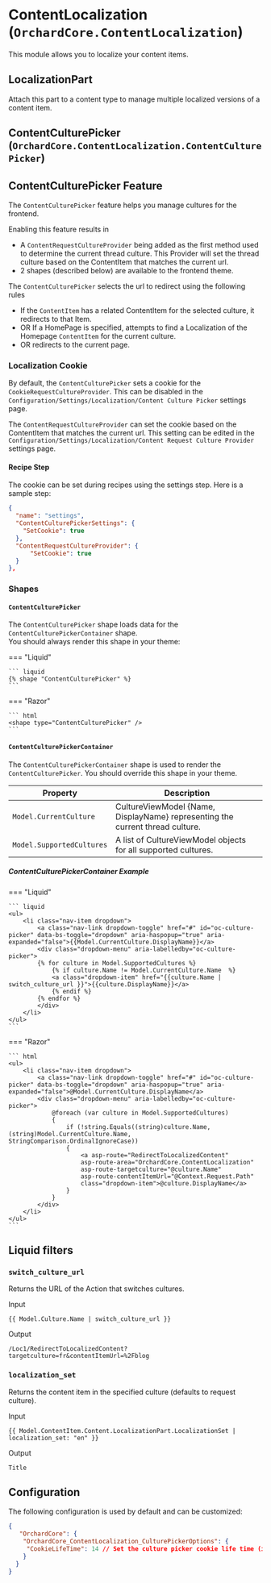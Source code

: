 # ContentLocalization (`OrchardCore.ContentLocalization`)

This module allows you to localize your content items.

## LocalizationPart

Attach this part to a content type to manage multiple localized versions of a content item.

## ContentCulturePicker (`OrchardCore.ContentLocalization.ContentCulturePicker`)

## ContentCulturePicker Feature

The `ContentCulturePicker` feature helps you manage cultures for the frontend.

Enabling this feature results in

- A `ContentRequestCultureProvider` being added as the first method used to determine the current thread culture.
    This Provider will set the thread culture based on the ContentItem that matches the current url.
- 2 shapes (described below) are available to the frontend theme.

The `ContentCulturePicker` selects the url to redirect using the following rules

- If the `ContentItem` has a related ContentItem for the selected culture, it redirects to that Item.
- OR If a HomePage is specified, attempts to find a Localization of the Homepage `ContentItem` for the current culture.
- OR redirects to the current page.

### Localization Cookie

By default, the `ContentCulturePicker` sets a cookie for the `CookieRequestCultureProvider`. This can be disabled in the  `Configuration/Settings/Localization/Content Culture Picker` settings page.

The `ContentRequestCultureProvider` can set the cookie based on the ContentItem that matches the current url. This setting can be edited in the  `Configuration/Settings/Localization/Content Request Culture Provider` settings page.


#### Recipe Step

The cookie can be set during recipes using the settings step. Here is a sample step:

```json
{
  "name": "settings",
  "ContentCulturePickerSettings": {
    "SetCookie": true
  },
  "ContentRequestCultureProvider": {
      "SetCookie": true
  }
},
```

### Shapes

#### `ContentCulturePicker`

The `ContentCulturePicker` shape loads data for the `ContentCulturePickerContainer` shape.  
You should always render this shape in your theme:

=== "Liquid"

    ``` liquid
    {% shape "ContentCulturePicker" %}
    ```

=== "Razor"

    ``` html
    <shape type="ContentCulturePicker" />
    ```

#### `ContentCulturePickerContainer`

The `ContentCulturePickerContainer` shape is used to render the `ContentCulturePicker`.
You should override this shape in your theme.

| Property                  | Description                                                 |
| ------------------------- | ----------------------------------------------------------- |
| `Model.CurrentCulture`    | CultureViewModel {Name, DisplayName} representing the current thread culture. |
| `Model.SupportedCultures` | A list of CultureViewModel objects for all supported cultures.   |

##### ContentCulturePickerContainer Example

=== "Liquid"

    ``` liquid
    <ul>
        <li class="nav-item dropdown">
            <a class="nav-link dropdown-toggle" href="#" id="oc-culture-picker" data-bs-toggle="dropdown" aria-haspopup="true" aria-expanded="false">{{Model.CurrentCulture.DisplayName}}</a>
            <div class="dropdown-menu" aria-labelledby="oc-culture-picker">
            {% for culture in Model.SupportedCultures %}
                {% if culture.Name != Model.CurrentCulture.Name  %}
                <a class="dropdown-item" href="{{culture.Name | switch_culture_url }}">{{culture.DisplayName}}</a>
                {% endif %}
            {% endfor %}
            </div>
        </li>
    </ul>
    ```

=== "Razor"

    ``` html
    <ul>
        <li class="nav-item dropdown">
            <a class="nav-link dropdown-toggle" href="#" id="oc-culture-picker" data-bs-toggle="dropdown" aria-haspopup="true" aria-expanded="false">@Model.CurrentCulture.DisplayName</a>
            <div class="dropdown-menu" aria-labelledby="oc-culture-picker">
                @foreach (var culture in Model.SupportedCultures)
                {
                    if (!string.Equals((string)culture.Name, (string)Model.CurrentCulture.Name, StringComparison.OrdinalIgnoreCase))
                    {
                        <a asp-route="RedirectToLocalizedContent"
                        asp-route-area="OrchardCore.ContentLocalization"
                        asp-route-targetculture="@culture.Name"
                        asp-route-contentItemUrl="@Context.Request.Path"
                        class="dropdown-item">@culture.DisplayName</a>
                    }
                }
            </div>
        </li>
    </ul>
    ```

## Liquid filters

### `switch_culture_url`

Returns the URL of the Action that switches cultures.

Input

```liquid
{{ Model.Culture.Name | switch_culture_url }}
```

Output

```text
/Loc1/RedirectToLocalizedContent?targetculture=fr&contentItemUrl=%2Fblog
```

### `localization_set`

Returns the content item in the specified culture (defaults to request culture).

Input

```liquid
{{ Model.ContentItem.Content.LocalizationPart.LocalizationSet | localization_set: "en" }}
```

Output

```text
Title
```

## Configuration

The following configuration is used by default and can be customized:

```json
{
   "OrchardCore": {
    "OrchardCore_ContentLocalization_CulturePickerOptions": {
     "CookieLifeTime": 14 // Set the culture picker cookie life time (in days).
    }
  }
}
```
